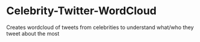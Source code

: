 # Celebrity-Twitter-WordCloud
Creates wordcloud of tweets from celebrities to understand what/who they tweet about the most
